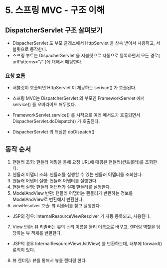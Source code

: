 
# 5. 스프링 MVC - 구조 이해

## DispatcherServlet 구조 살펴보기

+ DispacherServlet 도 부모 클래스에서 HttpServlet 을 상속 받아서 사용하고, 서블릿으로 동작한다.
+ 스프링 부트는 DispacherServlet 을 서블릿으로 자동으로 등록하면서 모든 경로( urlPatterns="/" )에 대해서 매핑한다.

### 요청 흐름
+ 서블릿이 호출되면 HttpServlet 이 제공하는 serivce() 가 호출된다.
+ 스프링 MVC는 DispatcherServlet 의 부모인 FrameworkServlet 에서 service() 를 오버라이드 해두었다.
+ FrameworkServlet.service() 를 시작으로 여러 메서드가 호출되면서 DispacherServlet.doDispatch() 가 호출된다.

+ DispacherServlet 의 핵심은 doDispatch() 

## 동작 순서
1. 핸들러 조회: 핸들러 매핑을 통해 요청 URL에 매핑된 핸들러(컨트롤러)를 조회한다.
2. 핸들러 어댑터 조회: 핸들러를 실행할 수 있는 핸들러 어댑터를 조회한다.
3. 핸들러 어댑터 실행: 핸들러 어댑터를 실행한다.
4. 핸들러 실행: 핸들러 어댑터가 실제 핸들러를 실행한다.
5. ModelAndView 반환: 핸들러 어댑터는 핸들러가 반환하는 정보를 ModelAndView로 변환해서 반환한다.
6. viewResolver 호출: 뷰 리졸버를 찾고 실행한다.
  
  - JSP의 경우: InternalResourceViewResolver 가 자동 등록되고, 사용된다.

7. View 반환: 뷰 리졸버는 뷰의 논리 이름을 물리 이름으로 바꾸고, 렌더링 역할을 담당하는 뷰 객체를 반환한다.
  
  - JSP의 경우 InternalResourceView(JstlView) 를 반환하는데, 내부에 forward() 로직이 있다.
  
8. 뷰 렌더링: 뷰를 통해서 뷰를 렌더링 한다.
